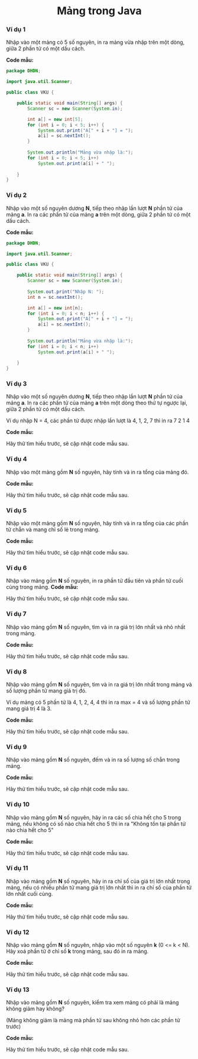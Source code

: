 <div align="center">

# Mảng trong Java
</div>

### Ví dụ 1

Nhập vào một mảng có 5 số nguyên, in ra mảng vừa nhập trên một dòng, giữa 2 phần tử có một dấu cách.

**Code mẫu:**

```java
package DHDN;

import java.util.Scanner;

public class VKU {

	public static void main(String[] args) {
		Scanner sc = new Scanner(System.in);

		int a[] = new int[5];
		for (int i = 0; i < 5; i++) {
			System.out.print("A[" + i + "] = ");
			a[i] = sc.nextInt();
		}
		
		System.out.println("Mảng vừa nhập là:");
		for (int i = 0; i < 5; i++)
			System.out.print(a[i] + " ");
		
	}
}
```

### Ví dụ 2

Nhập vào một số nguyên dương **N**, tiếp theo nhập lần lượt **N** phần tử của mảng **a**. In ra các phần tử của mảng **a** trên một dòng, giữa 2 phần tử có một dấu cách.

**Code mẫu:**

```java
package DHDN;

import java.util.Scanner;

public class VKU {

	public static void main(String[] args) {
		Scanner sc = new Scanner(System.in);
		
		System.out.print("Nhập N: ");
		int n = sc.nextInt();

		int a[] = new int[n];
		for (int i = 0; i < n; i++) {
			System.out.print("A[" + i + "] = ");
			a[i] = sc.nextInt();
		}
		
		System.out.println("Mảng vừa nhập là:");
		for (int i = 0; i < n; i++)
			System.out.print(a[i] + " ");
		
	}
}
```

### Ví dụ 3

Nhập vào một số nguyên dương **N**, tiếp theo nhập lần lượt **N** phần tử của mảng **a**. In ra các phần tử của mảng **a** trên một dòng theo thứ tự ngược lại, giữa 2 phần tử có một dấu cách.

Ví dụ nhập N = 4, các phần tử được nhập lần lượt là 4, 1, 2, 7 thì in ra 7 2 1 4

**Code mẫu:**

Hãy thử tìm hiểu trước, sẽ cập nhật code mẫu sau.

### Ví dụ 4

Nhập vào một mảng gồm **N** số nguyên, hãy tính và in ra tổng của mảng đó.

**Code mẫu:**

Hãy thử tìm hiểu trước, sẽ cập nhật code mẫu sau.

### Ví dụ 5

Nhập vào một mảng gồm **N** số nguyên, hãy tính và in ra tổng của các phần tử chẵn và mang chỉ số lẻ trong mảng.

**Code mẫu:**

Hãy thử tìm hiểu trước, sẽ cập nhật code mẫu sau.

### Ví dụ 6

Nhập vào mảng gồm **N** số nguyên, in ra phần tử đầu tiên và phần tử cuối cùng trong mảng.
**Code mẫu:**

Hãy thử tìm hiểu trước, sẽ cập nhật code mẫu sau.


### Ví dụ 7

Nhập vào mảng gồm **N** số nguyên, tìm và in ra giá trị lớn nhất và nhỏ nhất trong mảng.

**Code mẫu:**

Hãy thử tìm hiểu trước, sẽ cập nhật code mẫu sau.

### Ví dụ 8

Nhập vào mảng gồm **N** số nguyên, tìm và in ra giá trị lớn nhất trong mảng và số lượng phần tử mang giá trị đó.

Ví dụ mảng có 5 phần tử là 4, 1, 2, 4, 4 thì in ra max = 4 và số lượng phần tử mang giá trị 4 là 3.

**Code mẫu:**

Hãy thử tìm hiểu trước, sẽ cập nhật code mẫu sau.

### Ví dụ 9

Nhập vào mảng gồm **N** số nguyên, đếm và in ra số lượng số chẵn trong mảng.

**Code mẫu:**

Hãy thử tìm hiểu trước, sẽ cập nhật code mẫu sau.

### Ví dụ 10

Nhập vào mảng gồm **N** số nguyên, hãy in ra các số chia hết cho 5 trong mảng, nếu không có số nào chia hết cho 5 thì in ra "Không tồn tại phần tử nào chia hết cho 5"

**Code mẫu:**

Hãy thử tìm hiểu trước, sẽ cập nhật code mẫu sau.

### Ví dụ 11

Nhập vào mảng gồm **N** số nguyên, hãy in ra chỉ số của giá trị lớn nhất trong mảng, nếu có nhiều phần tử mang giá trị lớn nhất thì in ra chỉ số của phần tử lớn nhất cuối cùng.

**Code mẫu:**

Hãy thử tìm hiểu trước, sẽ cập nhật code mẫu sau.

### Ví dụ 12
Nhập vào mảng gồm **N** số nguyên, nhập vào một số nguyên **k** (0 <= k < N). Hãy xoá phần tử ở chỉ số **k** trong mảng, sau đó in ra mảng.

**Code mẫu:**

Hãy thử tìm hiểu trước, sẽ cập nhật code mẫu sau.

### Ví dụ 13
Nhập vào mảng gồm **N** số nguyên, kiểm tra xem mảng có phải là mảng không giảm hay không?

(Mảng không giảm là mảng mà phần tử sau không nhỏ hơn các phần tử trước)

**Code mẫu:**

Hãy thử tìm hiểu trước, sẽ cập nhật code mẫu sau.


